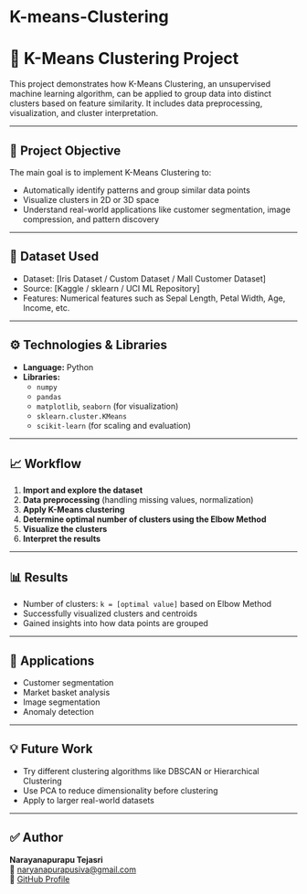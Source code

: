 # K-means-Clustering
# 🧠 K-Means Clustering Project

This project demonstrates how K-Means Clustering, an unsupervised machine learning algorithm, can be applied to group data into distinct clusters based on feature similarity. It includes data preprocessing, visualization, and cluster interpretation.

---

## 📌 Project Objective

The main goal is to implement K-Means Clustering to:
- Automatically identify patterns and group similar data points
- Visualize clusters in 2D or 3D space
- Understand real-world applications like customer segmentation, image compression, and pattern discovery

---

## 📂 Dataset Used

- Dataset: [Iris Dataset / Custom Dataset / Mall Customer Dataset]
- Source: [Kaggle / sklearn / UCI ML Repository]
- Features: Numerical features such as Sepal Length, Petal Width, Age, Income, etc.

---

## ⚙️ Technologies & Libraries

- **Language:** Python  
- **Libraries:**  
  - `numpy`  
  - `pandas`  
  - `matplotlib`, `seaborn` (for visualization)  
  - `sklearn.cluster.KMeans`  
  - `scikit-learn` (for scaling and evaluation)

---

## 📈 Workflow

1. **Import and explore the dataset**
2. **Data preprocessing** (handling missing values, normalization)
3. **Apply K-Means clustering**
4. **Determine optimal number of clusters using the Elbow Method**
5. **Visualize the clusters**
6. **Interpret the results**

---

## 📊 Results

- Number of clusters: `k = [optimal value]` based on Elbow Method
- Successfully visualized clusters and centroids
- Gained insights into how data points are grouped

---

## 📌 Applications

- Customer segmentation
- Market basket analysis
- Image segmentation
- Anomaly detection

---

## 💡 Future Work

- Try different clustering algorithms like DBSCAN or Hierarchical Clustering
- Use PCA to reduce dimensionality before clustering
- Apply to larger real-world datasets

---

## ✅ Author

**Narayanapurapu Tejasri**  
📧 [naryanapurapusiva@gmail.com](mailto:naryanapurapusiva@gmail.com)  
🔗 [GitHub Profile](https://github.com/TejasriNarayanapurapu)

